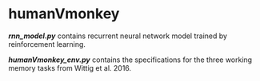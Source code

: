 # humanVmonkey

***rnn_model.py*** contains recurrent neural network model trained by reinforcement learning.  

***humanVmonkey_env.py*** contains the specifications for the three working memory tasks from Wittig et al. 2016.
